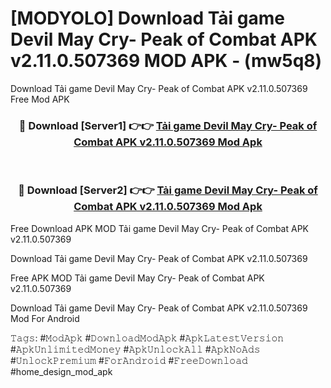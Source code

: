# [MODYOLO] Download Tải game Devil May Cry- Peak of Combat APK v2.11.0.507369 MOD APK - (mw5q8)
Download Tải game Devil May Cry- Peak of Combat APK v2.11.0.507369 Free Mod APK

<div align="center">
<h3>🔴 Download [Server1] 👉👉 <a href="https://apk-comot.site?title=Tải_game_Devil_May_Cry-_Peak_of_Combat_APK_v2.11.0.507369">Tải game Devil May Cry- Peak of Combat APK v2.11.0.507369 Mod Apk</a></h3><br>

<h3>🔴 Download [Server2] 👉👉 <a href="https://apk-comot.site?title=Tải_game_Devil_May_Cry-_Peak_of_Combat_APK_v2.11.0.507369">Tải game Devil May Cry- Peak of Combat APK v2.11.0.507369 Mod Apk</a></h3>
</div>


Free Download APK MOD Tải game Devil May Cry- Peak of Combat APK v2.11.0.507369

Download Tải game Devil May Cry- Peak of Combat APK v2.11.0.507369 

Free APK MOD Tải game Devil May Cry- Peak of Combat APK v2.11.0.507369 

Download Tải game Devil May Cry- Peak of Combat APK v2.11.0.507369 Mod For Android

𝚃𝚊𝚐𝚜: #𝙼𝚘𝚍𝙰𝚙𝚔 #𝙳𝚘𝚠𝚗𝚕𝚘𝚊𝚍𝙼𝚘𝚍𝙰𝚙𝚔 #𝙰𝚙𝚔𝙻𝚊𝚝𝚎𝚜𝚝𝚅𝚎𝚛𝚜𝚒𝚘𝚗 #𝙰𝚙𝚔𝚄𝚗𝚕𝚒𝚖𝚒𝚝𝚎𝚍𝙼𝚘𝚗𝚎𝚢 #𝙰𝚙𝚔𝚄𝚗𝚕𝚘𝚌𝚔𝙰𝚕𝚕 #𝙰𝚙𝚔𝙽𝚘𝙰𝚍𝚜 #𝚄𝚗𝚕𝚘𝚌𝚔𝙿𝚛𝚎𝚖𝚒𝚞𝚖 #𝙵𝚘𝚛𝙰𝚗𝚍𝚛𝚘𝚒𝚍 #𝙵𝚛𝚎𝚎𝙳𝚘𝚠𝚗𝚕𝚘𝚊𝚍 #home_design_mod_apk